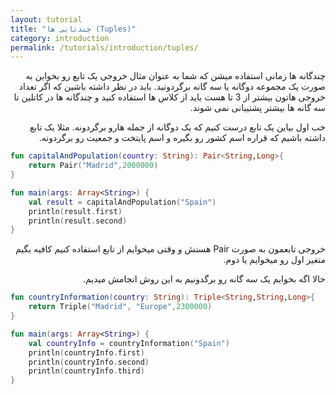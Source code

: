 ```yaml
---
layout: tutorial
title: "چندتایی ها (Tuples)"
category: introduction
permalink: /tutorials/introduction/tuples/
---
```



<div dir="rtl" markdown="1">



چندگانه ها زمانی استفاده میشن که شما به عنوان مثال خروجی یک تابع رو بخواین به صورت یک مجموعه دوگانه یا سه گانه برگردونید. باید در نظر داشته باشین که اگر تعداد خروجی هاتون بیشتر از 3 تا هست باید از کلاس ها استفاده کنید و چندگانه ها در کاتلین تا سه گانه ها بیشتر پشتیبانی نمی شوند.

خب اول بیاین یک تابع درست کنیم که یک دوگانه از جمله هارو برگردونه. مثلا یک تابع داشته باشیم که قراره اسم کشور رو بگیره و اسم پایتخت و جمعیت رو برگردونه.

</div>

```kotlin
fun capitalAndPopulation(country: String): Pair<String,Long>{
    return Pair("Madrid",2000000)
}

fun main(args: Array<String>) {
    val result = capitalAndPopulation("Spain")
    println(result.first)
    println(result.second)
}
```

<div dir="rtl" markdown="1">

خروجی تابعمون به صورت Pair هستش و وقتی میخوایم از تابع استفاده کنیم کافیه بگیم متغیر اول رو میخوایم یا دوم.

حالا اگه بخوایم یک سه گانه رو برگدونیم به این روش انجامش میدیم.

</div>

```kotlin
fun countryInformation(country: String): Triple<String,String,Long>{
    return Triple("Madrid", "Europe",2300000)
}

fun main(args: Array<String>) {
    val countryInfo = countryInformation("Spain")
    println(countryInfo.first)
    println(countryInfo.second)
    println(countryInfo.third)
}
```
